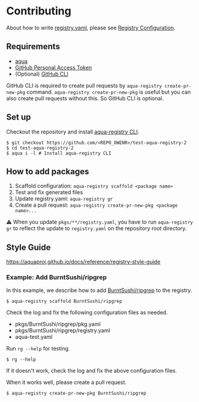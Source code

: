 # Contributing

About how to write [registry.yaml](registry.yaml), please see [Registry Configuration](https://aquaproj.github.io/docs/reference/registry-config).

## Requirements

- [aqua](https://aquaproj.github.io/docs/reference/install)
- [GitHub Personal Access Token](README.md)
- (Optional) [GitHub CLI](https://cli.github.com/)

GitHub CLI is required to create pull requests by `aqua-registry create-pr-new-pkg` command.
`aqua-registry create-pr-new-pkg` is useful but you can also create pull requests without this.
So GitHub CLI is optional.

## Set up

Checkout the repository and install [aqua-registry CLI](https://github.com/aquaproj/registry-tool).

```console
$ git checkout https://github.com/<REPO_OWENR>/test-aqua-registry-2
$ cd test-aqua-registry-2
$ aqua i -l # Install aqua-registry CLI
```

## How to add packages

1. Scaffold configuration: `aqua-registry scaffold <package name>`
1. Test and fix generated files
1. Update registry.yaml: `aqua-registry gr`
1. Create a pull request: `aqua-registry create-pr-new-pkg <package name>...`

:warning: When you update `pkgs/**/registry.yaml`, you have to run `aqua-registry gr` to reflect the update to `registry.yaml` on the repository root directory.

## Style Guide

https://aquaproj.github.io/docs/reference/registry-style-guide

### Example: Add BurntSushi/ripgrep

In this example, we describe how to add [BurntSushi/ripgrep](https://github.com/BurntSushi/ripgrep) to the registry.

```console
$ aqua-registry scaffold BurntSushi/ripgrep
```

Check the log and fix the following configuration files as needed.

- pkgs/BurntSushi/ripgrep/pkg.yaml
- pkgs/BurntSushi/ripgrep/registry.yaml
- aqua-test.yaml

Run `rg --help` for testing.

```console
$ rg --help
```

If it doesn't work, check the log and fix the above configuration files.

When it works well, please create a pull request.

```console
$ aqua-registry create-pr-new-pkg BurntSushi/ripgrep
```
